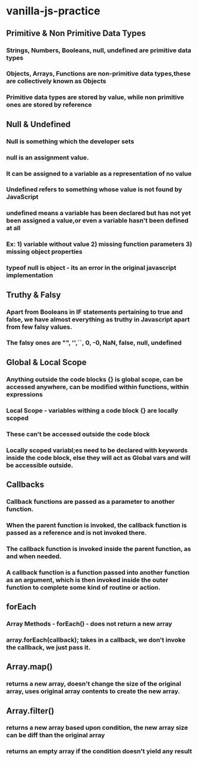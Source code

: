 # vanilla-js-practice

## Primitive & Non Primitive Data Types ##
### Strings, Numbers, Booleans, null, undefined are primitive data types ###
### Objects, Arrays, Functions are non-primitive data types,these are collectively known as Objects ###
### Primitive data types are stored by value, while non primitive ones are stored by reference ###

## Null & Undefined ##
### Null is something which the developer sets ###
### null is an assignment value. ###
### It can be assigned to a variable as a representation of no value ###
### Undefined refers to something whose value is not found by JavaScript ###
### undefined means a variable has been declared but has not yet been assigned a value,or even a variable hasn't been defined at all ###
### Ex: 1) variable without value 2) missing function parameters 3) missing object properties ###
### typeof null is object - its an error in the original javascript implementation ###

## Truthy & Falsy ##
### Apart from Booleans in IF statements pertaining to true and false, we have almost everything as truthy in Javascript apart from few falsy values. ###
### The falsy ones are "", '',``, 0, -0, NaN, false, null, undefined ###

## Global & Local Scope ##
### Anything outside the code blocks {} is global scope, can be accessed anywhere, can be modified within functions, within expressions ###
### Local Scope - variables withing a code block {} are locally scoped ###
### These can't be accessed outside the code block ###
### Locally scoped variabl;es need to be declared with keywords inside the code block, else they will act as Global vars and will be accessible outside. ###

## Callbacks ##
### Callback functions are passed as a parameter to another function. ###
### When the parent function is invoked, the callback function is passed as a reference and is not invoked there. ###
### The callback function is invoked inside the parent function, as and when needed. ###
### A callback function is a function passed into another function as an argument, which is then invoked inside the outer function to complete some kind of routine or action. ###

## forEach ##
### Array Methods - forEach() - does not return a new array ###
### array.forEach(callback); takes in a callback, we don't invoke the callback, we just pass it. ###

## Array.map() ##
### returns a new array, doesn't change the size of the original array, uses original array contents to create the new array. ###

## Array.filter() ##
### returns a new array based upon condition, the new array size can be diff than the original array ###
### returns an empty array if the condition doesn't yield any result ###

